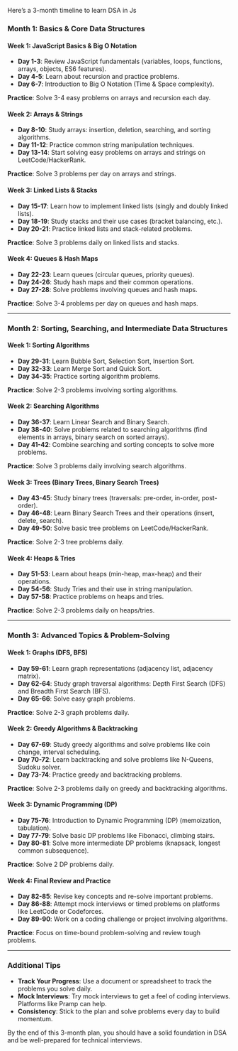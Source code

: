 Here’s a 3-month timeline to learn DSA in Js

### **Month 1: Basics & Core Data Structures**

#### **Week 1: JavaScript Basics & Big O Notation**
   - **Day 1-3**: Review JavaScript fundamentals (variables, loops, functions, arrays, objects, ES6 features).
   - **Day 4-5**: Learn about recursion and practice problems.
   - **Day 6-7**: Introduction to Big O Notation (Time & Space complexity).
   
   **Practice**: Solve 3-4 easy problems on arrays and recursion each day.

#### **Week 2: Arrays & Strings**
   - **Day 8-10**: Study arrays: insertion, deletion, searching, and sorting algorithms.
   - **Day 11-12**: Practice common string manipulation techniques.
   - **Day 13-14**: Start solving easy problems on arrays and strings on LeetCode/HackerRank.
   
   **Practice**: Solve 3 problems per day on arrays and strings.

#### **Week 3: Linked Lists & Stacks**
   - **Day 15-17**: Learn how to implement linked lists (singly and doubly linked lists).
   - **Day 18-19**: Study stacks and their use cases (bracket balancing, etc.).
   - **Day 20-21**: Practice linked lists and stack-related problems.

   **Practice**: Solve 3 problems daily on linked lists and stacks.

#### **Week 4: Queues & Hash Maps**
   - **Day 22-23**: Learn queues (circular queues, priority queues).
   - **Day 24-26**: Study hash maps and their common operations.
   - **Day 27-28**: Solve problems involving queues and hash maps.

   **Practice**: Solve 3-4 problems per day on queues and hash maps.

---

### **Month 2: Sorting, Searching, and Intermediate Data Structures**

#### **Week 1: Sorting Algorithms**
   - **Day 29-31**: Learn Bubble Sort, Selection Sort, Insertion Sort.
   - **Day 32-33**: Learn Merge Sort and Quick Sort.
   - **Day 34-35**: Practice sorting algorithm problems.

   **Practice**: Solve 2-3 problems involving sorting algorithms.

#### **Week 2: Searching Algorithms**
   - **Day 36-37**: Learn Linear Search and Binary Search.
   - **Day 38-40**: Solve problems related to searching algorithms (find elements in arrays, binary search on sorted arrays).
   - **Day 41-42**: Combine searching and sorting concepts to solve more problems.

   **Practice**: Solve 3 problems daily involving search algorithms.

#### **Week 3: Trees (Binary Trees, Binary Search Trees)**
   - **Day 43-45**: Study binary trees (traversals: pre-order, in-order, post-order).
   - **Day 46-48**: Learn Binary Search Trees and their operations (insert, delete, search).
   - **Day 49-50**: Solve basic tree problems on LeetCode/HackerRank.

   **Practice**: Solve 2-3 tree problems daily.

#### **Week 4: Heaps & Tries**
   - **Day 51-53**: Learn about heaps (min-heap, max-heap) and their operations.
   - **Day 54-56**: Study Tries and their use in string manipulation.
   - **Day 57-58**: Practice problems on heaps and tries.

   **Practice**: Solve 2-3 problems daily on heaps/tries.

---

### **Month 3: Advanced Topics & Problem-Solving**

#### **Week 1: Graphs (DFS, BFS)**
   - **Day 59-61**: Learn graph representations (adjacency list, adjacency matrix).
   - **Day 62-64**: Study graph traversal algorithms: Depth First Search (DFS) and Breadth First Search (BFS).
   - **Day 65-66**: Solve easy graph problems.

   **Practice**: Solve 2-3 graph problems daily.

#### **Week 2: Greedy Algorithms & Backtracking**
   - **Day 67-69**: Study greedy algorithms and solve problems like coin change, interval scheduling.
   - **Day 70-72**: Learn backtracking and solve problems like N-Queens, Sudoku solver.
   - **Day 73-74**: Practice greedy and backtracking problems.

   **Practice**: Solve 2-3 problems daily on greedy and backtracking algorithms.

#### **Week 3: Dynamic Programming (DP)**
   - **Day 75-76**: Introduction to Dynamic Programming (DP) (memoization, tabulation).
   - **Day 77-79**: Solve basic DP problems like Fibonacci, climbing stairs.
   - **Day 80-81**: Solve more intermediate DP problems (knapsack, longest common subsequence).

   **Practice**: Solve 2 DP problems daily.

#### **Week 4: Final Review and Practice**
   - **Day 82-85**: Revise key concepts and re-solve important problems.
   - **Day 86-88**: Attempt mock interviews or timed problems on platforms like LeetCode or Codeforces.
   - **Day 89-90**: Work on a coding challenge or project involving algorithms.

   **Practice**: Focus on time-bound problem-solving and review tough problems.

---

### **Additional Tips**
- **Track Your Progress**: Use a document or spreadsheet to track the problems you solve daily.
- **Mock Interviews**: Try mock interviews to get a feel of coding interviews. Platforms like Pramp can help.
- **Consistency**: Stick to the plan and solve problems every day to build momentum.

By the end of this 3-month plan, you should have a solid foundation in DSA and be well-prepared for technical interviews.